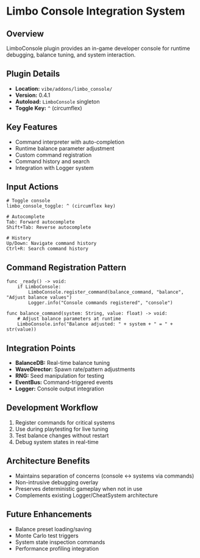 # Limbo Console Integration System

## Overview
LimboConsole plugin provides an in-game developer console for runtime debugging, balance tuning, and system interaction.

## Plugin Details
- **Location:** `vibe/addons/limbo_console/`
- **Version:** 0.4.1
- **Autoload:** `LimboConsole` singleton
- **Toggle Key:** `^` (circumflex)

## Key Features
- Command interpreter with auto-completion
- Runtime balance parameter adjustment
- Custom command registration
- Command history and search
- Integration with Logger system

## Input Actions
```gdscript
# Toggle console
limbo_console_toggle: ^ (circumflex key)

# Autocomplete
Tab: Forward autocomplete
Shift+Tab: Reverse autocomplete

# History
Up/Down: Navigate command history
Ctrl+R: Search command history
```

## Command Registration Pattern
```gdscript
func _ready() -> void:
    if LimboConsole:
        LimboConsole.register_command(balance_command, "balance", "Adjust balance values")
        Logger.info("Console commands registered", "console")

func balance_command(system: String, value: float) -> void:
    # Adjust balance parameters at runtime
    LimboConsole.info("Balance adjusted: " + system + " = " + str(value))
```

## Integration Points
- **BalanceDB:** Real-time balance tuning
- **WaveDirector:** Spawn rate/pattern adjustments  
- **RNG:** Seed manipulation for testing
- **EventBus:** Command-triggered events
- **Logger:** Console output integration

## Development Workflow
1. Register commands for critical systems
2. Use during playtesting for live tuning
3. Test balance changes without restart
4. Debug system states in real-time

## Architecture Benefits
- Maintains separation of concerns (console ↔ systems via commands)
- Non-intrusive debugging overlay
- Preserves deterministic gameplay when not in use
- Complements existing Logger/CheatSystem architecture

## Future Enhancements
- Balance preset loading/saving
- Monte Carlo test triggers
- System state inspection commands
- Performance profiling integration